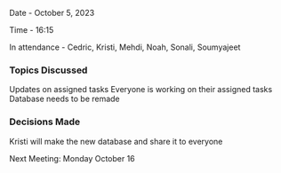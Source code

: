 Date - October 5, 2023

Time - 16:15

In attendance - Cedric, Kristi, Mehdi, Noah, Sonali, Soumyajeet

### Topics Discussed

Updates on assigned tasks
Everyone is working on their assigned tasks
Database needs to be remade

### Decisions Made

Kristi will make the new database and share it to everyone


Next Meeting: Monday October 16